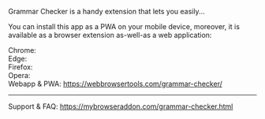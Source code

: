 Grammar Checker is a handy extension that lets you easily...


You can install this app as a PWA on your mobile device, moreover, it is available as a browser extension as-well-as a web application:

Chrome:   
Edge:   
Firefox:   
Opera:   
Webapp & PWA: https://webbrowsertools.com/grammar-checker/

----------------------------------------

Support & FAQ: https://mybrowseraddon.com/grammar-checker.html
